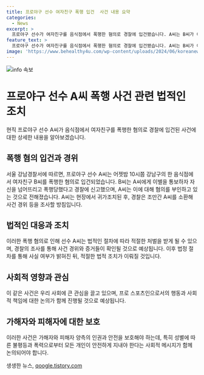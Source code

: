 ```yaml
---
title: 프로야구 선수 여자친구 폭행 입건  사건 내용 요약
categories:
  - News
excerpt: >
  프로야구 선수가 여자친구를 음식점에서 폭행한 혐의로 경찰에 입건됐습니다. A씨는 B씨가 이별을 통보하자 폭행한 것으로 알려졌으며, A씨는 혐의를 부인하고 경찰 조사를 기다리고 있습니다. 사건은 강남구의 한 음식점에서 발생했고, 경찰은 A씨를 조만간 소환해 사건 경위를 조사할 예정입니다.
feature_text: >
  프로야구 선수가 여자친구를 음식점에서 폭행한 혐의로 경찰에 입건됐습니다. A씨는 B씨가 이별을 통보하자 폭행한 것으로 알려졌으며, A씨는 혐의를 부인하고 경찰 조사를 기다리고 있습니다. 사건은 강남구의 한 음식점에서 발생했고, 경찰은 A씨를 조만간 소환해 사건 경위를 조사할 예정입니다.
image: 'https://www.behealthy4u.com/wp-content/uploads/2024/06/koreanews.jpg'
---
```


<p><img src="https://www.behealthy4u.com/wp-content/uploads/2024/06/koreanews.jpg" alt="info 속보" /></p>

<h1>프로야구 선수 A씨 폭행 사건 관련 법적인 조치</h1>

<p data-ke-size="size16">현직 프로야구 선수 A씨가 음식점에서 여자친구를 폭행한 혐의로 경찰에 입건된 사건에 대한 상세한 내용을 알아보겠습니다.</p>

<h2 data-ke-size="size26">폭행 혐의 입건과 경위</h2>

<p data-ke-size="size16">서울 강남경찰서에 따르면, 프로야구 선수 A씨는 어젯밤 10시쯤 강남구의 한 음식점에서 여자친구 B씨를 폭행한 혐의로 입건되었습니다. B씨는 A씨에게 이별을 통보하자 자신을 넘어뜨리고 폭행당했다고 경찰에 신고했으며, A씨는 이에 대해 혐의를 부인하고 있는 것으로 전해졌습니다. A씨는 현장에서 귀가조치된 후, 경찰은 조만간 A씨를 소환해 사건 경위 등을 조사할 방침입니다.</p>

<h2 data-ke-size="size26">법적인 대응과 조치</h2>

<p data-ke-size="size16">이러한 폭행 혐의로 인해 선수 A씨는 법적인 절차에 따라 적절한 처벌을 받게 될 수 있으며, 경찰의 조사를 통해 사건 경위와 증거들이 확인될 것으로 예상됩니다. 이후 법정 절차를 통해 사실 여부가 밝혀진 뒤, 적절한 법적 조치가 이뤄질 것입니다.</p>

<h2 data-ke-size="size26">사회적 영향과 관심</h2>

<p data-ke-size="size16">이 같은 사건은 우리 사회에 큰 관심을 끌고 있으며, 프로 스포츠인으로서의 행동과 사회적 책임에 대한 논의가 함께 진행될 것으로 예상됩니다.</p>

<h2 data-ke-size="size26">가해자와 피해자에 대한 보호</h2>

<p data-ke-size="size16">이러한 사건은 가해자와 피해자 양측의 인권과 안전을 보호해야 하는데, 특히 성별에 따른 불평등과 폭력으로부터 모든 개인이 안전하게 지내야 한다는 사회적 메시지가 함께 논의되어야 합니다.</p>
생생한 뉴스, <a href="https://qoogle.tistory.com" rel="dofollow">qoogle.tistory.com</a>


